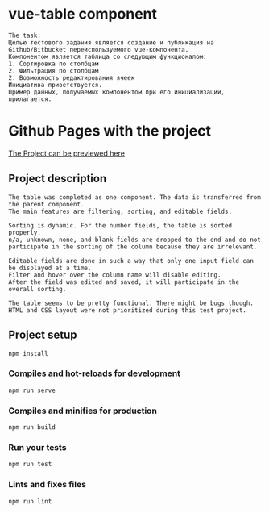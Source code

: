 # vue-table component

```
The task:
Целью тестового задания является создание и публикация на Github/Bitbucket переиспользуемого vue-компонента.
Компонентом является таблица со следующим функционалом:
1. Сортировка по столбцам
2. Фильтрация по столбцам
2. Возможность редактирования ячеек
Инициатива приветствуется.
Пример данных, получаемых компонентом при его инициализации, прилагается.
```

# Github Pages with the project

[The Project can be previewed here](https://vdoroshyn.github.io/vue-table/)

## Project description

```
The table was completed as one component. The data is transferred from the parent component.
The main features are filtering, sorting, and editable fields.

Sorting is dynamic. For the number fields, the table is sorted properly.
n/a, unknown, none, and blank fields are dropped to the end and do not participate in the sorting of the column because they are irrelevant.

Editable fields are done in such a way that only one input field can be displayed at a time.
Filter and hover over the column name will disable editing.
After the field was edited and saved, it will participate in the overall sorting.

The table seems to be pretty functional. There might be bugs though. HTML and CSS layout were not prioritized during this test project.
```

## Project setup

```
npm install
```

### Compiles and hot-reloads for development

```
npm run serve
```

### Compiles and minifies for production

```
npm run build
```

### Run your tests

```
npm run test
```

### Lints and fixes files

```
npm run lint
```
